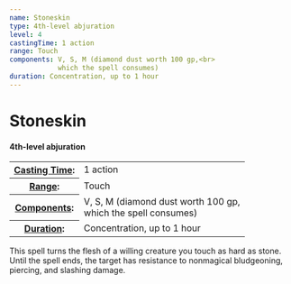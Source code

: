 ```yaml
---
name: Stoneskin
type: 4th-level abjuration
level: 4
castingTime: 1 action
range: Touch
components: V, S, M (diamond dust worth 100 gp,<br>
			which the spell consumes)
duration: Concentration, up to 1 hour
---
```


Stoneskin
=========

#### 4th-level abjuration

<table cellspacing="0" class="statBlock"><tbody><tr><th><a href="/srd/magicOverview/spellDescriptions.htm#level">Casting Time</a>:</th><td>1 action</td></tr><tr><th><a href="/srd/magicOverview/spellDescriptions.htm#components">Range</a>:</th><td>Touch</td></tr><tr><th><a href="/srd/magicOverview/spellDescriptions.htm#range">Components</a>:</th><td>V, S, M (diamond dust worth 100 gp,<br>which the spell consumes)</td></tr><tr><th><a href="/srd/magicOverview/spellDescriptions.htm#effect">Duration</a>:</th><td>Concentration, up to 1 hour</td></tr></tbody></table>

This spell turns the flesh of a willing creature you touch as hard as stone. Until the spell ends, the target has resistance to nonmagical bludgeoning, piercing, and slashing damage.